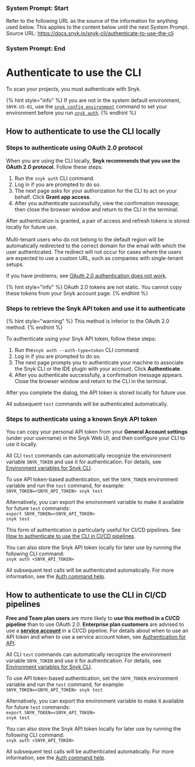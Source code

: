 ### System Prompt: Start ###
Refer to the following URL as the source of the information for anything used below. This applies to the content below until the next System Prompt.
Source URL: https://docs.snyk.io/snyk-cli/authenticate-to-use-the-cli
### System Prompt: End ###

# Authenticate to use the CLI

To scan your projects, you must authenticate with Snyk.&#x20;

{% hint style="info" %}
If you are not in the system default environment, `SNYK-US-01`, use the [`snyk config environment`](commands/config-environment.md) command to set your environment before you run [`snyk auth`](commands/auth.md).
{% endhint %}

## How to authenticate to use the CLI locally

### Steps to authenticate using OAuth 2.0 protocol

When you are using the CLI locally, **Snyk recommends that you use the OAuth 2.0 protocol.**  Follow these steps:

1. Run the `snyk auth` CLI command.
2. Log in if you are prompted to do so.
3. The next page asks for your authorization for the CLI to act on your behalf. Click **Grant app access**.
4. After you authenticate successfully, view the confirmation message; then close the browser window and return to the CLI in the terminal.&#x20;

After authentication is granted, a pair of access and refresh tokens is stored locally for future use. \
\
Multi-tenant users who do not belong to the default region will be automatically redirected to the correct domain for the email with which the user authenticated. The redirect will not occur for cases where the users are expected to use a custom URL, such as companies with single-tenant setups.

If you have problems, see [OAuth 2.0 authentication does not work](../scm-ide-and-ci-cd-integrations/snyk-ide-plugins-and-extensions/troubleshooting-ides/how-to-set-environment-variables-by-operating-system-os-for-ides-and-cli-1.md).

{% hint style="info" %}
OAuth 2.0 tokens are not static. You cannot copy these tokens from your Snyk account page.
{% endhint %}

### Steps to retrieve the Snyk API token and use it to authenticate

{% hint style="warning" %}
This method is inferior to the OAuth 2.0 method.
{% endhint %}

To authenticate using your Snyk API token, follow these steps:

1. Run the`snyk auth --auth-type=token` CLI command
2. Log in if you are prompted to do so.
3. The next page prompts you to authenticate your machine to associate the Snyk CLI or the IDE plugin with your account. Click **Authenticate**.
4. After you authenticate successfully, a confirmation message appears. Close the browser window and return to the CLI in the terminal.&#x20;

After you complete the dialog, the API token is stored locally for future use.&#x20;

All subsequent `test` commands will be authenticated automatically.&#x20;

### Steps to authenticate using a known Snyk API token

You can copy your personal API token from your **General Account settings** (under your username) in the Snyk Web UI, and then configure your CLI to use it locally.

All CLI `test` commands can automatically recognize the environment variable `SNYK_TOKEN` and use it for authentication. For details, see [Environment variables for Snyk CLI](configure-the-snyk-cli/environment-variables-for-snyk-cli.md).

To use API token-based authentication, set the `SNYK_TOKEN` environment variable and run the `test` command, for example:\
`SNYK_TOKEN=<SNYK_API_TOKEN> snyk test`

Alternatively, you can export the environment variable to make it available for future `test` commands:\
`export SNYK_TOKEN=<SNYK_API_TOKEN>`\
`snyk test`

This form of authentication is particularly useful for CI/CD pipelines. See [How to authenticate to use the CLI in CI/CD pipelines](authenticate-to-use-the-cli.md#how-to-authenticate-to-use-the-cli-in-ci-cd-pipelines).

You can also store the Snyk API token locally for later use by running the following CLI command:\
`snyk auth <SNYK_API_TOKEN>`

All subsequent test calls will be authenticated automatically.  For more information, see the [Auth command help](commands/auth.md).

## How to authenticate to use the CLI in CI/CD pipelines

**Free and Team plan users** are more likely to **use this method in a CI/CD pipeline** than to use OAuth 2.0. **Enterprise plan customers** are advised to use a [**service account**](../enterprise-setup/service-accounts/) in a CI/CD pipeline. For details about when to use an API token and when to use a service account token, see [Authentication for API](../snyk-api/authentication-for-api/).

All CLI `test` commands can automatically recognize the environment variable `SNYK_TOKEN` and use it for authentication. For details, see [Environment variables for Snyk CLI](configure-the-snyk-cli/environment-variables-for-snyk-cli.md).

To use API token-based authentication, set the `SNYK_TOKEN` environment variable and run the `test` command, for example:\
`SNYK_TOKEN=<SNYK_API_TOKEN> snyk test`

Alternatively, you can export the environment variable to make it available for future `test` commands:\
`export SNYK_TOKEN=<SNYK_API_TOKEN>`\
`snyk test`

You can also store the Snyk API token locally for later use by running the following CLI command:\
`snyk auth <SNYK_API_TOKEN>`

All subsequent test calls will be authenticated automatically. For more information, see the [Auth command help](commands/auth.md).
